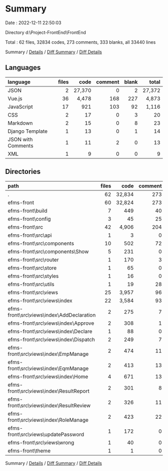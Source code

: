 # Summary

Date : 2022-12-11 22:50:03

Directory d:\\Project-FrontEnd\\FrontEnd

Total : 62 files,  32834 codes, 273 comments, 333 blanks, all 33440 lines

Summary / [Details](details.md) / [Diff Summary](diff.md) / [Diff Details](diff-details.md)

## Languages
| language | files | code | comment | blank | total |
| :--- | ---: | ---: | ---: | ---: | ---: |
| JSON | 2 | 27,370 | 0 | 2 | 27,372 |
| Vue.js | 36 | 4,478 | 168 | 227 | 4,873 |
| JavaScript | 17 | 921 | 103 | 92 | 1,116 |
| CSS | 2 | 17 | 0 | 3 | 20 |
| Markdown | 2 | 15 | 0 | 8 | 23 |
| Django Template | 1 | 13 | 0 | 1 | 14 |
| JSON with Comments | 1 | 11 | 2 | 0 | 13 |
| XML | 1 | 9 | 0 | 0 | 9 |

## Directories
| path | files | code | comment | blank | total |
| :--- | ---: | ---: | ---: | ---: | ---: |
| . | 62 | 32,834 | 273 | 333 | 33,440 |
| efms-front | 60 | 32,824 | 273 | 333 | 33,430 |
| efms-front\\build | 7 | 449 | 40 | 55 | 544 |
| efms-front\\config | 3 | 45 | 25 | 17 | 87 |
| efms-front\\src | 42 | 4,906 | 204 | 246 | 5,356 |
| efms-front\\src\\api | 1 | 3 | 0 | 1 | 4 |
| efms-front\\src\\components | 10 | 502 | 72 | 36 | 610 |
| efms-front\\src\\components\\Show | 5 | 231 | 0 | 16 | 247 |
| efms-front\\src\\router | 1 | 170 | 3 | 5 | 178 |
| efms-front\\src\\store | 1 | 65 | 0 | 2 | 67 |
| efms-front\\src\\styles | 1 | 16 | 0 | 3 | 19 |
| efms-front\\src\\utils | 1 | 19 | 28 | 1 | 48 |
| efms-front\\src\\views | 25 | 3,957 | 96 | 189 | 4,242 |
| efms-front\\src\\views\\index | 22 | 3,584 | 93 | 180 | 3,857 |
| efms-front\\src\\views\\index\\AddDeclaration | 2 | 275 | 7 | 15 | 297 |
| efms-front\\src\\views\\index\\Approve | 2 | 308 | 1 | 16 | 325 |
| efms-front\\src\\views\\index\\Declare | 1 | 88 | 0 | 3 | 91 |
| efms-front\\src\\views\\index\\Dispatch | 2 | 249 | 7 | 13 | 269 |
| efms-front\\src\\views\\index\\EmpManage | 2 | 474 | 11 | 25 | 510 |
| efms-front\\src\\views\\index\\EqmManage | 2 | 413 | 13 | 21 | 447 |
| efms-front\\src\\views\\index\\Home | 4 | 671 | 13 | 38 | 722 |
| efms-front\\src\\views\\index\\ResultReport | 2 | 301 | 8 | 14 | 323 |
| efms-front\\src\\views\\index\\ResultReview | 2 | 326 | 11 | 11 | 348 |
| efms-front\\src\\views\\index\\RoleManage | 2 | 423 | 22 | 19 | 464 |
| efms-front\\src\\views\\updatePassword | 1 | 172 | 0 | 5 | 177 |
| efms-front\\src\\views\\wrong | 1 | 40 | 0 | 2 | 42 |
| efms-front\\theme | 1 | 1 | 0 | 0 | 1 |

Summary / [Details](details.md) / [Diff Summary](diff.md) / [Diff Details](diff-details.md)